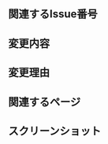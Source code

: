 ## 関連するIssue番号

<!-- このPRに関連するIssue番号を'close'に続いて記入してください e.g. close #72 -->

## 変更内容

<!-- このPRで加わる変更を記入してください -->

## 変更理由

<!-- この変更をする理由を教えてください -->

## 関連するページ

<!-- このPRで変更を加えたページのパスを記入してください e.g. /about -->

## スクリーンショット

<!-- このPRでUIを変更した場合、変更したページのスクリーンショットをここに貼ってください -->
